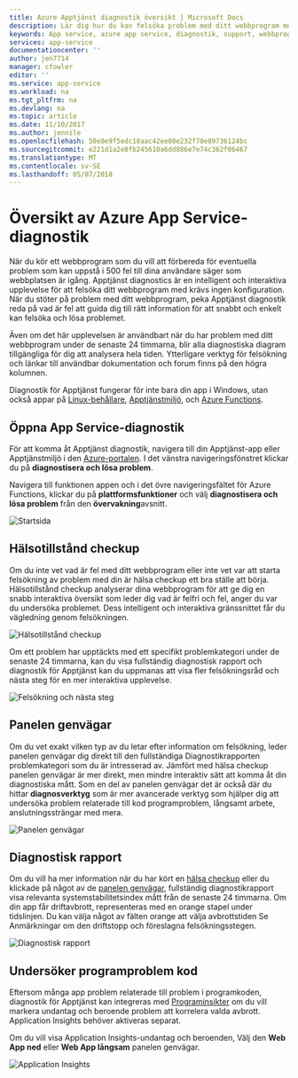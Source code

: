 ```yaml
---
title: Azure Apptjänst diagnostik översikt | Microsoft Docs
description: Lär dig hur du kan felsöka problem med ditt webbprogram med App Service-diagnostik.
keywords: App service, azure app service, diagnostik, support, webbprogram, felsökning, självhjälp
services: app-service
documentationcenter: ''
author: jen7714
manager: cfowler
editor: ''
ms.service: app-service
ms.workload: na
ms.tgt_pltfrm: na
ms.devlang: na
ms.topic: article
ms.date: 11/10/2017
ms.author: jennile
ms.openlocfilehash: 50e0e9f5edc18aac42ee80e232f70e09736124bc
ms.sourcegitcommit: e221d1a2e0fb245610a6dd886e7e74c362f06467
ms.translationtype: MT
ms.contentlocale: sv-SE
ms.lasthandoff: 05/07/2018
---
```

# <a name="azure-app-service-diagnostics-overview"></a>Översikt av Azure App Service-diagnostik 

När du kör ett webbprogram som du vill att förbereda för eventuella problem som kan uppstå i 500 fel till dina användare säger som webbplatsen är igång. Apptjänst diagnostics är en intelligent och interaktiva upplevelse för att felsöka ditt webbprogram med krävs ingen konfiguration. När du stöter på problem med ditt webbprogram, peka Apptjänst diagnostik reda på vad är fel att guida dig till rätt information för att snabbt och enkelt kan felsöka och lösa problemet. 
 
Även om det här upplevelsen är användbart när du har problem med ditt webbprogram under de senaste 24 timmarna, blir alla diagnostiska diagram tillgängliga för dig att analysera hela tiden. Ytterligare verktyg för felsökning och länkar till användbar dokumentation och forum finns på den högra kolumnen.

Diagnostik för Apptjänst fungerar för inte bara din app i Windows, utan också appar på [Linux-behållare](https://docs.microsoft.com/en-us/azure/app-service/containers/app-service-linux-intro), [Apptjänstmiljö](https://docs.microsoft.com/en-us/azure/app-service/environment/intro), och [Azure Functions](https://docs.microsoft.com/en-us/azure/azure-functions/functions-overview). 

## <a name="open-app-service-diagnostics"></a>Öppna App Service-diagnostik

För att komma åt Apptjänst diagnostik, navigera till din Apptjänst-app eller Apptjänstmiljö i den [Azure-portalen](https://portal.azure.com). I det vänstra navigeringsfönstret klickar du på **diagnostisera och lösa problem**. 

Navigera till funktionen appen och i det övre navigeringsfältet för Azure Functions, klickar du på **plattformsfunktioner** och välj **diagnostisera och lösa problem** från den **övervakning**avsnitt. 

![Startsida](./media/app-service-diagnostics/Homepage1.png)

## <a name="health-checkup"></a>Hälsotillstånd checkup

Om du inte vet vad är fel med ditt webbprogram eller inte vet var att starta felsökning av problem med din är hälsa checkup ett bra ställe att börja. Hälsotillstånd checkup analyserar dina webbprogram för att ge dig en snabb interaktiva översikt som leder dig vad är felfri och fel, anger du var du undersöka problemet. Dess intelligent och interaktiva gränssnittet får du vägledning genom felsökningen.  

![Hälsotillstånd checkup](./media/app-service-diagnostics/HealthCheckup2.png)

Om ett problem har upptäckts med ett specifikt problemkategori under de senaste 24 timmarna, kan du visa fullständig diagnostisk rapport och diagnostik för Apptjänst kan du uppmanas att visa fler felsökningsråd och nästa steg för en mer interaktiva upplevelse.

![Felsökning och nästa steg](./media/app-service-diagnostics/Troubleshooting3.png)

## <a name="tile-shortcuts"></a>Panelen genvägar

Om du vet exakt vilken typ av du letar efter information om felsökning, leder panelen genvägar dig direkt till den fullständiga Diagnostikrapporten problemkategori som du är intresserad av. Jämfört med hälsa checkup panelen genvägar är mer direkt, men mindre interaktiv sätt att komma åt din diagnostiska mått. Som en del av panelen genvägar det är också där du hittar **diagnosverktyg** som är mer avancerade verktyg som hjälper dig att undersöka problem relaterade till kod programproblem, långsamt arbete, anslutningssträngar med mera. 

![Panelen genvägar](./media/app-service-diagnostics/TileShortcuts4.png)

## <a name="diagnostic-report"></a>Diagnostisk rapport

Om du vill ha mer information när du har kört en [hälsa checkup](#health-checkup) eller du klickade på något av de [panelen genvägar](#tile-shortcuts), fullständig diagnostikrapport visa relevanta systemstabilitetsindex mått från de senaste 24 timmarna. Om din app får driftavbrott, representeras med en orange stapel under tidslinjen. Du kan välja något av fälten orange att välja avbrottstiden Se Anmärkningar om den driftstopp och föreslagna felsökningsstegen. 

![Diagnostisk rapport](./media/app-service-diagnostics/DiagnosticReport5.png)


## <a name="investigating-application-code-issues"></a>Undersöker programproblem kod

Eftersom många app problem relaterade till problem i programkoden, diagnostik för Apptjänst kan integreras med [Programinsikter](https://azure.microsoft.com/services/application-insights/) om du vill markera undantag och beroende problem att korrelera valda avbrott. Application Insights behöver aktiveras separat. 

Om du vill visa Application Insights-undantag och beroenden, Välj den **Web App ned** eller **Web App långsam** panelen genvägar. 

![Application Insights](./media/app-service-diagnostics/AppInsights6.png)

